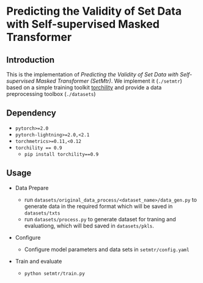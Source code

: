 # Predicting the Validity of Set Data with Self-supervised Masked Transformer

## Introduction

This is the implementation of _Predicting the Validity of Set Data with Self-supervised Masked Transformer (SetMtr)_. We implement it (`./setmtr`) based on a simple training toolkit [torchility](https://github.com/hitlic/torchility) and provide a data preprocessing toolbox (`./datasets`)

## Dependency

- `pytorch>=2.0`
- `pytorch-lightning>=2.0,<2.1`
- `torchmetrics>=0.11,<0.12`
- `torchility == 0.9`
    - `pip install torchility==0.9`


## Usage

- Data Prepare
    - run `datasets/original_data_process/<dataset_name>/data_gen.py` to generate data in the required format which will be saved in `datasets/txts` 
    - run `datasets/process.py` to generate dataset for traning and evaluationg, which will bed saved in `datasets/pkls`.

- Configure
    - Configure model parameters and data sets in `setmtr/config.yaml`
- Train and evaluate
    - `python setmtr/train.py`
